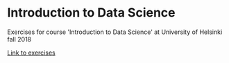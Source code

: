 # Introduction to Data Science
Exercises for course 'Introduction to Data Science' at University of Helsinki fall 2018

[Link to exercises](https://hy-tktl.github.io/ids-2018/)
